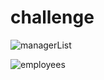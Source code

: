 # challenge

![managerList](https://user-images.githubusercontent.com/36725302/99903424-4f002d80-2cd5-11eb-8341-186885b9de1c.JPG)

![employees](https://user-images.githubusercontent.com/36725302/99903445-8c64bb00-2cd5-11eb-9ff9-8d1db7055a6d.JPG)

